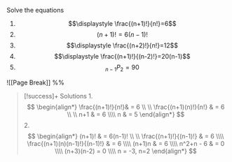 
Solve the equations
1. $$\displaystyle \frac{(n+1)!}{n!}=6$$
2. $$\displaystyle (n+1)!=6(n-1)!$$
3. $$\displaystyle \frac{(n+2)!}{n!}=12$$
4. $$\displaystyle \frac{(n+1)!}{(n-2)!}=20(n-1)$$
5. $$_{n-1}P_2=90$$


![[Page Break]]
%%
> [!success]+ Solutions
> 1.
> $$
\begin{align*}
\frac{(n+1)!}{n!}& = 6 \\ \\
\frac{(n+1)(n)!}{n!} & = 6 \\ \\ 
n+1 & = 6 \\\\
n & = 5
\end{align*}
> $$
>2. $$
\begin{align*}
(n+1)! & = 6(n-1)! \\ \\
\frac{(n+1)!}{(n-1)!} & = 6 \\\\
\frac{(n+1)(n)(n-1)!}{(n-1)!} & = 6 \\\\
(n+1)n & = 6 \\\\
n^2+n - 6 & = 0 \\\\
(n+3)(n-2) = 0 \\\\
n = -3, n=2 
\end{align*}
>$$
